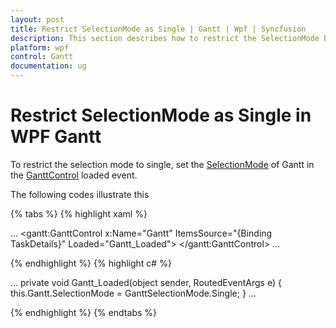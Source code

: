 ```yaml
---
layout: post
title: Restrict SelectionMode as Single | Gantt | Wpf | Syncfusion
description: This section describes how to restrict the SelectionMode behavior as Single in GanttControl for WPF platform.
platform: wpf
control: Gantt
documentation: ug
---
```


# Restrict SelectionMode as Single in WPF Gantt

To restrict the selection mode to single, set the [SelectionMode](https://help.syncfusion.com/cr/wpf/Syncfusion.Windows.Controls.Gantt.GanttControl.html#Syncfusion_Windows_Controls_Gantt_GanttControl_SelectionMode) of Gantt in the [GanttControl](https://help.syncfusion.com/cr/wpf/Syncfusion.Windows.Controls.Gantt.GanttControl.html) loaded event. 

The following codes illustrate this

{% tabs %}
{% highlight xaml %}

…
<gantt:GanttControl x:Name="Gantt"
                    ItemsSource="{Binding TaskDetails}"
                    Loaded="Gantt_Loaded">
</gantt:GanttControl>
…

{% endhighlight  %}
{% highlight c# %}

…
private void Gantt_Loaded(object sender, RoutedEventArgs e)
{
     this.Gantt.SelectionMode = GanttSelectionMode.Single;
}
…

{% endhighlight  %}
{% endtabs %}